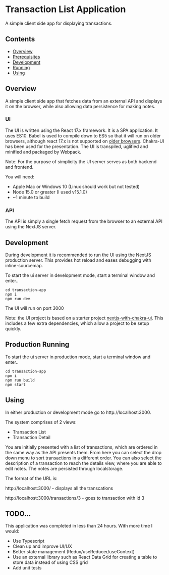 # Transaction List Application

A simple client side app for displaying transactions.

## Contents

- [Overview](#Overview)
- [Prerequisites](#prerequsitess)
- [Development](#Development) 
- [Running](#Running)
- [Using](#Using)

## Overview

A simple client side app that fetches data from an external API and displays it on the browser, while also allowing data persistence for making notes. 

### UI

The UI is written using the React 17.x framework.  It is a SPA application.  It uses ES10.  Babel is used to compile down to ES5 so that it will run on older browsers, although react 17.x is not supported on [older browsers](https://create-react-app.dev/docs/supported-browsers-features/).  Chakra-UI has been used for the presentation.  The UI is transpiled, uglified and minified and packaged by Webpack.

Note: For the purpose of simplicity the UI server serves as both backend and frontend.

You will need:

- Apple Mac or Windows 10 (Linux should work but not tested)
- Node 15.0 or greater (I used v15.1.0)
- ~1 minute to build 

### API

The API is simply a single fetch request from the browser to an external API using the NextJS server.

## Development

During development it is recommended to run the UI using the NextJS production server.  This provides hot reload and eases debugging with inline-sourcemap.

To start the ui server in development mode, start a terminal window and enter..

```
cd transaction-app     
npm i
npm run dev
```

The UI will run on port 3000

Note: the UI project is based on a starter project [nextjs-with-chakra-ui](https://github.com/chakra-ui/chakra-ui).  This includes a few extra dependencies, which allow a project to be setup quickly. 

## Production Running

To start the ui server in production mode, start a terminal window and enter..

```
cd transaction-app
npm i
npm run build
npm start
```

## Using

In either production or development mode go to http://localhost:3000.

The system comprises of 2 views:

- Transaction List 
- Transaction Detail

You are initially presented with a list of transactions, which are ordered in the same way as the API presents them.  From here you can select the drop down menu to sort transactions in a different order. You can also select the description of a transaction to reach the details view, where you are able to edit notes. The notes are persisted through localstorage.

The format of the URL is:

http://localhost:3000/ - displays all the transcations

http://localhost:3000/transactions/3 - goes to transaction with id 3



## TODO...

This application was completed in less than 24 hours. With more time I would:

- Use Typescript
- Clean up and improve UI/UX
- Better state management (Redux/useReducer/useContext)
- Use an external library such as React Data Grid for creating a table to store data instead of using CSS grid
- Add unit tests

